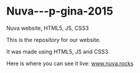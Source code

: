 # Nuva---p-gina-2015
Nuva website, HTML5, JS, CSS3

This is the repository for our website.

It was made using HTML5, JS and CSS3.

Here is where you can see it live: www.nuva.rocks
